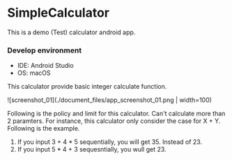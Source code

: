 # SimpleCalculator
This is a demo (Test) calculator android app.

### Develop environment
* IDE: Android Studio
* OS: macOS

This calculator provide basic integer calculate function.

![screenshot_01](./document_files/app_screenshot_01.png | width=100)

Following is the policy and limit for this calculator. Can't calculate more than 2 paramters. For instance, this calculator only consider the case for X + Y. Following is the example.

1. If you input 3 + 4 * 5 sequentially, you will get 35. Instead of 23.
2. If you input 5 * 4 + 3 sequesntially, you wull get 23.
